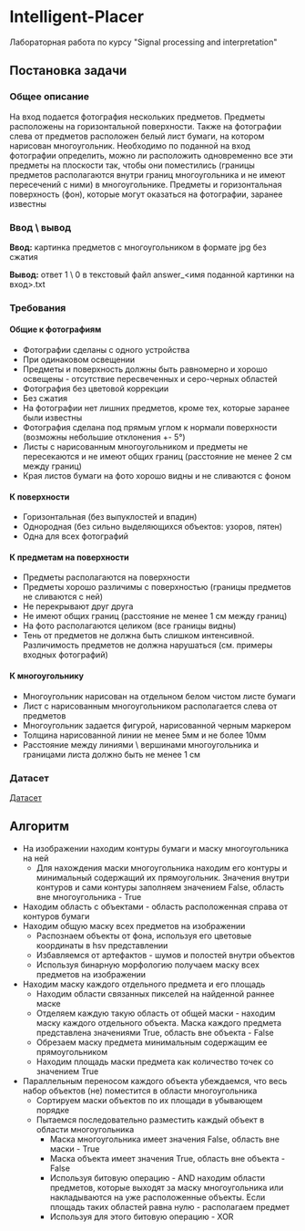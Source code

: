 # Intelligent-Placer
Лабораторная работа по курсу "Signal processing and interpretation"


## Постановка задачи
### Общее описание
На вход подается фотография нескольких предметов. Предметы расположены на горизонтальной поверхности. Также на фотографии слева от предметов расположен белый 
лист бумаги, на котором нарисован многоугольник. Необходимо по поданной на вход фотографии определить, можно ли расположить одновременно 
все эти предметы на плоскости так, чтобы они поместились (границы предметов располагаются внутри границ многоугольника и не имеют пересечений с ними) в многоугольнике.
Предметы и горизонтальная поверхность (фон), которые могут оказаться на фотографии, заранее известны

### Ввод \ вывод

**Ввод:** картинка предметов с многоугольником в формате jpg без сжатия

**Вывод:** ответ 1 \ 0 в текстовый файл answer_<имя поданной картинки на вход>.txt


### Требования
#### Общие к фотографиям
- Фотографии сделаны с одного устройства
- При одинаковом освещении
- Предметы и поверхность должны быть равномерно и хорошо освещены - отсутствие пересвеченных и серо-черных областей
- Фотография без цветовой коррекции
- Без сжатия
- На фотографии нет лишних предметов, кроме тех, которые заранее были известны
- Фотография сделана под прямым углом к нормали поверхности (возможны небольшие отклонения +- 5°)
- Листы с нарисованным многоугольником и предметы не пересекаются и не имеют общих границ (расстояние не менее 2 см между границ)
- Края листов бумаги на фото хорошо видны и не сливаются с фоном


#### К поверхности
- Горизонтальная (без выпуклостей и впадин)
- Однородная (без сильно выделяющихся объектов: узоров, пятен)
- Одна для всех фотографий


#### К предметам на поверхности
- Предметы располагаются на поверхности
- Предметы хорошо различимы с поверхностью (границы предметов не сливаются с ней)
- Не перекрывают друг друга
- Не имеют общих границ (расстояние не менее 1 см между границ)
- На фото располагаются целиком (все границы видны)
- Тень от предметов не должна быть слишком интенсивной. Различимость предметов не должна нарушаться (см. примеры входных фотографий)


#### К многоугольнику
- Многоугольник нарисован на отдельном белом чистом листе бумаги
- Лист с нарисованным многоугольником располагается слева от предметов
- Многоугольник задается фигурой, нарисованной черным маркером
- Толщина нарисованной линии не менее 5мм и не более 10мм
- Расстояние между линиями \ вершинами многоугольника и границами листа должно быть не менее 1 см

### Датасет
[Датасет](https://drive.google.com/drive/folders/1tJ5O16u1zSXOTFghZGYCDElBW5bynx61?usp=sharing)

## Алгоритм
* На изображении находим контуры бумаги и маску многоугольника на ней
  * Для нахождения маски многоугольника находим его контуры и минимальный содержащий их прямоугольник.
    Значения внутри контуров и сами контуры заполняем значением False, область вне многоугольника - True
* Находим область с объектами - область расположенная справа от контуров бумаги
* Находим общую маску всех предметов на изображении
  * Распознаем объекты от фона, используя его цветовые координаты в hsv представлении 
  * Избавляемся от артефактов - шумов и полостей внутри объектов
  * Используя бинарную морфологию получаем маску всех предметов на изображении
* Находим маску каждого отдельного предмета и его площадь
  * Находим области связанных пикселей на найденной раннее маске
  * Отделяем каждую такую область от общей маски - находим маску каждого отдельного объекта.
    Маска каждого предмета представлена значениями True, область вне объекта - False
  * Обрезаем маску предмета минимальным содержащим ее прямоугольником
  * Находим площадь маски предмета как количество точек со значением True
* Параллельным переносом каждого объекта убеждаемся, что весь набор объектов (не) поместится в области многоугольника
  * Сортируем маски объектов по их площади в убывающем порядке
  * Пытаемся последовательно разместить каждый объект в области многоугольника
    * Маска многоугольника имеет значения False, область вне маски - True
    * Маска объекта имеет значения True, область вне объекта - False
    * Используя битовую операцию - AND находим области предметов, которые выходят 
      за маску многоугольника или накладываются на уже расположенные объекты. Если
      площадь таких областей равна нулю - располагаем предмет
    * Используя для этого битовую операцию - XOR
